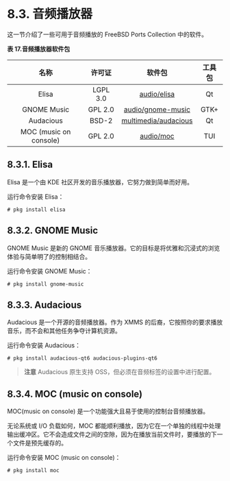 # 8.3. 音频播放器

这一节介绍了一些可用于音频播放的 FreeBSD Ports Collection 中的软件。

**表 17.音频播放器软件包**

| 名称 | 许可证 | 软件包 | 工具包 |
| :-: | :-: | :-: | :-: |
| Elisa | LGPL 3.0 | [audio/elisa](https://cgit.freebsd.org/ports/tree/audio/elisa/) | Qt |
| GNOME Music | GPL 2.0 | [audio/gnome-music](https://cgit.freebsd.org/ports/tree/audio/gnome-music/) | GTK+ |
| Audacious | BSD-2 | [multimedia/audacious](https://cgit.freebsd.org/ports/tree/multimedia/audacious/) | Qt |
| MOC (music on console) | GPL 2.0 | [audio/moc](https://cgit.freebsd.org/ports/tree/audio/moc/) | TUI |


## 8.3.1. Elisa

Elisa 是一个由 KDE 社区开发的音乐播放器，它努力做到简单而好用。

运行命令安装 Elisa：

```
# pkg install elisa
```

## 8.3.2. GNOME Music

GNOME Music 是新的 GNOME 音乐播放器。它的目标是将优雅和沉浸式的浏览体验与简单明了的控制相结合。

运行命令安装 GNOME Music：

```
# pkg install gnome-music
```

## 8.3.3. Audacious

Audacious 是一个开源的音频播放器。作为 XMMS 的后裔，它按照你的要求播放音乐，而不会和其他任务争夺计算机资源。

运行命令安装 Audacious：

```
# pkg install audacious-qt6 audacious-plugins-qt6
```

> **注意**
> Audacious 原生支持 OSS，但必须在音频标签的设置中进行配置。

## 8.3.4. MOC (music on console)

MOC(music on console) 是一个功能强大且易于使用的控制台音频播放器。

无论系统或 I/O 负载如何，MOC 都能顺利播放，因为它在一个单独的线程中处理输出缓冲区。它不会造成文件之间的空隙，因为在播放当前文件时，要播放的下一个文件是预先缓存的。

运行命令安装 MOC (music on console)：

```
# pkg install moc
```
